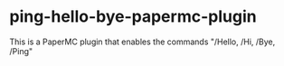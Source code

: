 # ping-hello-bye-papermc-plugin
This is a PaperMC plugin that enables the commands "/Hello, /Hi, /Bye, /Ping"
